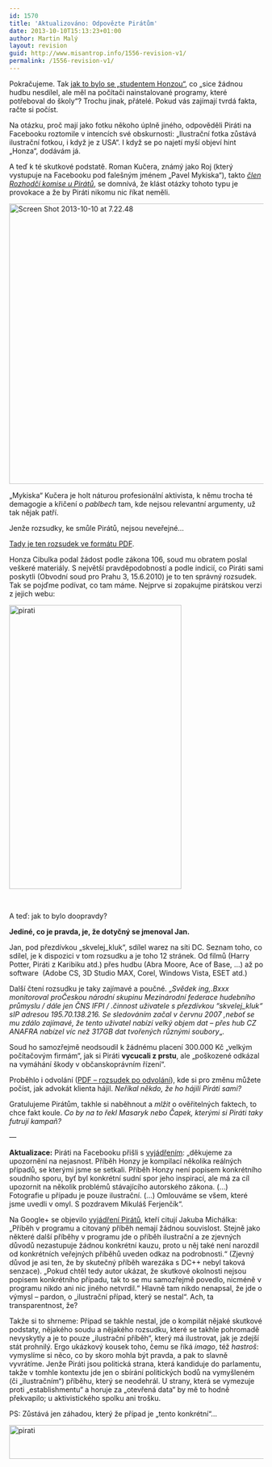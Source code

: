 ```yaml
---
id: 1570
title: 'Aktualizováno: Odpovězte Pirátům'
date: 2013-10-10T15:13:23+01:00
author: Martin Malý
layout: revision
guid: http://www.misantrop.info/1556-revision-v1/
permalink: /1556-revision-v1/
---
```

Pokračujeme. Tak [jak to bylo se &#8222;studentem Honzou&#8220;](http://www.misantrop.info/ptejte-se-piratu/), co &#8222;sice žádnou hudbu nesdílel, ale měl na počítači nainstalované programy, které potřeboval do školy&#8220;? Trochu jinak, přátelé. Pokud vás zajímají tvrdá fakta, račte si počíst.

<!--more-->

Na otázku, proč mají jako fotku někoho úplně jiného, odpověděli Piráti na Facebooku roztomile v intencích své obskurnosti: &#8222;Ilustrační fotka zůstává ilustrační fotkou, i když je z USA&#8220;. I když se po najetí myší objeví hint &#8222;Honza&#8220;, dodávám já.

A teď k té skutkové podstatě. Roman Kučera, známý jako Roj (který vystupuje na Facebooku pod falešným jménem &#8222;Pavel Mykiska&#8220;), takto [_člen Rozhodčí komise u Pirátů_](http://www.pirati.cz/lide/roman_kucera), se domnívá, že klást otázky tohoto typu je provokace a že by Piráti nikomu nic říkat neměli.

[<img class="aligncenter size-full wp-image-1557" alt="Screen Shot 2013-10-10 at 7.22.48" src="http://www.misantrop.info/wp-content/uploads/2013/10/Screen-Shot-2013-10-10-at-7.22.48.png" width="602" height="556" srcset="https://www.misantrop.info/wp-content/uploads/2013/10/Screen-Shot-2013-10-10-at-7.22.48.png 602w, https://www.misantrop.info/wp-content/uploads/2013/10/Screen-Shot-2013-10-10-at-7.22.48-200x184.png 200w, https://www.misantrop.info/wp-content/uploads/2013/10/Screen-Shot-2013-10-10-at-7.22.48-500x461.png 500w" sizes="(max-width: 602px) 100vw, 602px" />](http://www.misantrop.info/wp-content/uploads/2013/10/Screen-Shot-2013-10-10-at-7.22.48.png)

&#8222;Mykiska&#8220; Kučera je holt náturou profesionální aktivista, k němu trocha té demagogie a křičení o _pablbech_ tam, kde nejsou relevantní argumenty, už tak nějak patří.

Jenže rozsudky, ke smůle Pirátů, nejsou neveřejné&#8230;

[Tady je ten rozsudek ve formátu PDF](https://dl.dropboxusercontent.com/u/10456669/piratkauza.pdf).

Honza Cibulka podal žádost podle zákona 106, soud mu obratem poslal veškeré materiály. S největší pravděpodobností a podle indicií, co Piráti sami poskytli (Obvodní soud pro Prahu 3, 15.6.2010) je to ten správný rozsudek. Tak se pojďme podívat, co tam máme. Nejprve si zopakujme pirátskou verzi z jejich webu:

[<img class="aligncenter size-full wp-image-1549" alt="pirati" src="http://www.misantrop.info/wp-content/uploads/2013/10/pirati.png" width="341" height="563" srcset="https://www.misantrop.info/wp-content/uploads/2013/10/pirati.png 341w, https://www.misantrop.info/wp-content/uploads/2013/10/pirati-121x200.png 121w, https://www.misantrop.info/wp-content/uploads/2013/10/pirati-302x500.png 302w" sizes="(max-width: 341px) 100vw, 341px" />](http://www.misantrop.info/wp-content/uploads/2013/10/pirati.png)

&nbsp;

A teď: jak to bylo doopravdy?

**Jediné, co je pravda, je, že dotyčný se jmenoval Jan.**

Jan, pod přezdívkou &#8222;skvelej_kluk&#8220;, sdílel warez na síti DC. Seznam toho, co sdílel, je k dispozici v tom rozsudku a je toho 12 stránek. Od filmů (Harry Potter, Piráti z Karibiku atd.) přes hudbu (Abra Moore, Ace of Base, &#8230;) až po software  (Adobe CS, 3D Studio MAX, Corel, Windows Vista, ESET atd.)

Další čtení rozsudku je taky zajímavé a poučné. &#8222;_Svědek ing,.Bxxx monitoroval proČeskou národní skupinu Mezinárodní federace hudebního průmyslu / dále jen ČNS IFPI / .činnost uživatele s přezdívkou “skvelej_kluk“ sIP adresou 195.70.138.216. Se sledováním začal v červnu 2007 ,neboť se mu zdálo zajímavé, že tento uživatel nabízí velký objem dat &#8211; přes hub CZ ANAFRA nabízel víc než 317GB dat tvořených různými soubory_&#8222;.

Soud ho samozřejmě neodsoudil k žádnému placení 300.000 Kč &#8222;velkým počítačovým firmám&#8220;, jak si Piráti **vycucali z prstu**, ale &#8222;poškozené odkázal na vymáhání škody v občanskoprávním řízení&#8220;.

Proběhlo i odvolání ([PDF &#8211; rozsudek po odvolání](https://dl.dropboxusercontent.com/u/10456669/piratkauza2.pdf)), kde si pro změnu můžete počíst, jak advokát klienta hájil. _Neříkal někdo, že ho hájili Piráti sami?_

Gratulujeme Pirátům, takhle si naběhnout a _mlžit_ o ověřitelných faktech, to chce fakt koule. _Co by na to řekl Masaryk nebo Čapek, kterými si Piráti taky futrují kampaň?_

&#8212;

**Aktualizace:** Piráti na Facebooku přišli s [vyjádřením](https://www.facebook.com/ceska.piratska.strana/posts/10151834575574039?comment_id=28269685&offset=-50&total_comments=41): &#8222;děkujeme za upozornění na nejasnost. Příběh Honzy je kompilací několika reálných případů, se kterými jsme se setkali. Příběh Honzy není popisem konkrétního soudního sporu, byť byl konkrétní sudní spor jeho inspirací, ale má za cíl upozornit na několik problémů stávajícího autorského zákona. (&#8230;) Fotografie u případu je pouze ilustrační. (&#8230;) Omlouváme se všem, které jsme uvedli v omyl. S pozdravem Mikuláš Ferjenčík&#8220;.

Na Google+ se objevilo [vyjádření Pirátů](https://plus.google.com/113310267302720214724/posts/CfxEsGhyMF1), kteří citují Jakuba Michálka: &#8222;Příběh v programu a citovaný příběh nemají žádnou souvislost. Stejně jako některé další příběhy v programu jde o příběh ilustrační a ze zjevných důvodů nezastupuje žádnou konkrétní kauzu, proto u něj také není narozdíl od konkrétních veřejných příběhů uveden odkaz na podrobnosti.&#8220; (Zjevný důvod je asi ten, že by skutečný příběh warezáka s DC++ nebyl taková senzace). &#8222;Pokud chtěl tedy autor ukázat, že skutkové okolnosti nejsou popisem konkrétního případu, tak to se mu samozřejmě povedlo, nicméně v programu nikdo ani nic jiného netvrdil.&#8220; Hlavně tam nikdo nenapsal, že jde o výmysl &#8211; pardon, o &#8222;ilustrační případ, který se nestal&#8220;. Ach, ta transparentnost, že?

Takže si to shrneme: Případ se takhle nestal, jde o kompilát nějaké skutkové podstaty, nějakého soudu a nějakého rozsudku, které se takhle pohromadě nevyskytly a je to pouze &#8222;ilustrační příběh&#8220;, který má ilustrovat, jak je zdejší stát prohnilý. Ergo ukázkový kousek toho, čemu se říká _imago_, též _hastroš_: vymyslíme si něco, co by skoro mohla být pravda, a pak to slavně vyvrátíme. Jenže Piráti jsou politická strana, která kandiduje do parlamentu, takže v tomhle kontextu jde jen o sbírání politických bodů na vymyšleném (či &#8222;ilustračním&#8220;) příběhu, který se neodehrál. U strany, která se vymezuje proti &#8222;establishmentu&#8220; a horuje za &#8222;otevřená data&#8220; by mě to hodně překvapilo; u aktivistického spolku ani trošku.

PS: Zůstává jen záhadou, který že případ je &#8222;tento konkrétní&#8220;&#8230;

[<img class="aligncenter size-full wp-image-1569" alt="pirati" src="http://www.misantrop.info/wp-content/uploads/2013/10/pirati.jpg" width="615" height="67" srcset="https://www.misantrop.info/wp-content/uploads/2013/10/pirati.jpg 615w, https://www.misantrop.info/wp-content/uploads/2013/10/pirati-200x21.jpg 200w, https://www.misantrop.info/wp-content/uploads/2013/10/pirati-500x54.jpg 500w" sizes="(max-width: 615px) 100vw, 615px" />](http://www.misantrop.info/wp-content/uploads/2013/10/pirati.jpg)